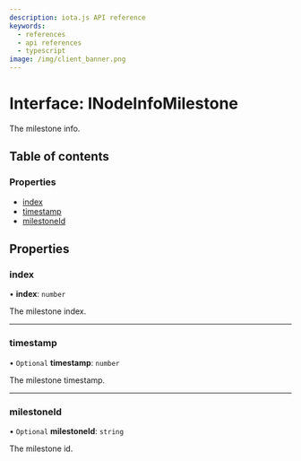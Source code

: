 ```yaml
---
description: iota.js API reference
keywords:
  - references
  - api references
  - typescript
image: /img/client_banner.png
---
```


# Interface: INodeInfoMilestone

The milestone info.

## Table of contents

### Properties

- [index](INodeInfoMilestone.md#index)
- [timestamp](INodeInfoMilestone.md#timestamp)
- [milestoneId](INodeInfoMilestone.md#milestoneid)

## Properties

### index

• **index**: `number`

The milestone index.

---

### timestamp

• `Optional` **timestamp**: `number`

The milestone timestamp.

---

### milestoneId

• `Optional` **milestoneId**: `string`

The milestone id.
